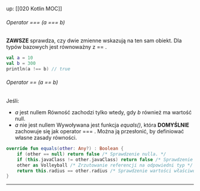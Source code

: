 up: [[020 Kotlin MOC]]

###### Operator \=== (a === b)
**ZAWSZE** sprawdza, czy dwie zmienne wskazują na ten sam obiekt.
Dla typów bazowych jest równoważny z == .
```kotlin
val a = 10
val b = 300
println(a !== b) // true
```
	
###### Operator == (a == b)
Jeśli:
- _a_ jest nullem
Równość zachodzi tylko wtedy, gdy _b_ również ma wartość null.
- _a_ nie jest nullem
Wywoływana jest funkcja _equals()_, która **DOMYŚLNIE** zachowuje się jak operator === . Można ją przesłonić, by definiować własne zasady równości.
```kotlin
override fun equals(other: Any?) : Boolean { 
	if (other == null) return false /* Sprawdzenie nulla. */ 
	if (this.javaClass != other.javaClass) return false /* Sprawdzenie typów obiektów (nie typów referencji!). */ 
	other as Volleyball /* Zrzutowanie referencji na odpowiedni typ */
	return this.radius == other.radius /* Sprawdzenie wartości właściwości. */ 
}
```

---

